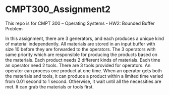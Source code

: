 # CMPT300_Assignment2

This repo is for CMPT 300 – Operating Systems - HW2: Bounded Buffer Problem

In this assignment, there are 3 generators, and each produces a unique kind of material independently. All materials are stored in an input buffer with size 10 before they are forwarded to the operators. The 3 operators with same priority which are responsible for producing the products based on the materials. Each product needs 2 different kinds of materials. Each time an operator need 2 tools. There are 3 tools provided for operators. An operator can process one product at one time. When an operator gets both the materials and tools, it can produce a product within a limited time varied from 0.01 second to 1 second. Otherwise, it wait until all the necessities are met. It can grab the materials or tools first.
